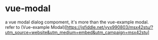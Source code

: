 # vue-modal
a vue modal dialog compoment, it's more than the vue-example modal.   
refer to (Vue-example Modal)[https://jsfiddle.net/yyx990803/msx42stu/?utm_source=website&utm_medium=embed&utm_campaign=msx42stu]
